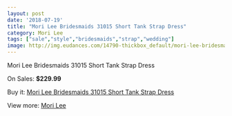 ```yaml
---
layout: post
date: '2018-07-19'
title: "Mori Lee Bridesmaids 31015 Short Tank Strap Dress"
category: Mori Lee
tags: ["sale","style","bridesmaids","strap","wedding"]
image: http://img.eudances.com/14790-thickbox_default/mori-lee-bridesmaids-31015-short-tank-strap-dress.jpg
---
```

Mori Lee Bridesmaids 31015 Short Tank Strap Dress

On Sales: **$229.99**
<a href="https://www.eudances.com/en/mori-lee/4413-mori-lee-bridesmaids-31015-short-tank-strap-dress.html"><amp-img layout="responsive" width="600" height="600" src="//img.eudances.com/14790-thickbox_default/mori-lee-bridesmaids-31015-short-tank-strap-dress.jpg" alt="Mori Lee Bridesmaids 31015 Short Tank Strap Dress 0" /></a>
<a href="https://www.eudances.com/en/mori-lee/4413-mori-lee-bridesmaids-31015-short-tank-strap-dress.html"><amp-img layout="responsive" width="600" height="600" src="//img.eudances.com/14794-thickbox_default/mori-lee-bridesmaids-31015-short-tank-strap-dress.jpg" alt="Mori Lee Bridesmaids 31015 Short Tank Strap Dress 1" /></a>
<a href="https://www.eudances.com/en/mori-lee/4413-mori-lee-bridesmaids-31015-short-tank-strap-dress.html"><amp-img layout="responsive" width="600" height="600" src="//img.eudances.com/14793-thickbox_default/mori-lee-bridesmaids-31015-short-tank-strap-dress.jpg" alt="Mori Lee Bridesmaids 31015 Short Tank Strap Dress 2" /></a>
<a href="https://www.eudances.com/en/mori-lee/4413-mori-lee-bridesmaids-31015-short-tank-strap-dress.html"><amp-img layout="responsive" width="600" height="600" src="//img.eudances.com/14792-thickbox_default/mori-lee-bridesmaids-31015-short-tank-strap-dress.jpg" alt="Mori Lee Bridesmaids 31015 Short Tank Strap Dress 3" /></a>
<a href="https://www.eudances.com/en/mori-lee/4413-mori-lee-bridesmaids-31015-short-tank-strap-dress.html"><amp-img layout="responsive" width="600" height="600" src="//img.eudances.com/14791-thickbox_default/mori-lee-bridesmaids-31015-short-tank-strap-dress.jpg" alt="Mori Lee Bridesmaids 31015 Short Tank Strap Dress 4" /></a>

Buy it: [Mori Lee Bridesmaids 31015 Short Tank Strap Dress](https://www.eudances.com/en/mori-lee/4413-mori-lee-bridesmaids-31015-short-tank-strap-dress.html "Mori Lee Bridesmaids 31015 Short Tank Strap Dress")

View more: [Mori Lee](https://www.eudances.com/en/65-mori-lee "Mori Lee")